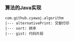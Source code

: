### 算法的Java实现 
``` 
com.github.cyawaj.algorithm   
|--- alternativePrint: 交替打印  
|--- sort: 排序  
|--- gist: 代码片段 
```
